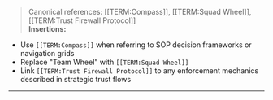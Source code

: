 > Canonical references: [[TERM:Compass]], [[TERM:Squad Wheel]], [[TERM:Trust Firewall Protocol]]  
**Insertions:**
- Use `[[TERM:Compass]]` when referring to SOP decision frameworks or navigation grids
- Replace "Team Wheel" with `[[TERM:Squad Wheel]]`
- Link `[[TERM:Trust Firewall Protocol]]` to any enforcement mechanics described in strategic trust flows  
---